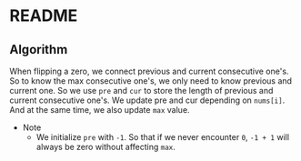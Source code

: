 # README

## Algorithm

When flipping a zero, we connect previous and current consecutive one's. So to know the max consecutive one's, we only need to know previous and current one. So we use `pre` and `cur` to store the length of previous and current consecutive one's. We update pre and cur depending on `nums[i]`. And at the same time, we also update `max` value.

- Note
  - We initialize `pre` with `-1`. So that if we never encounter `0`, `-1 + 1` will always be zero without affecting `max`.
